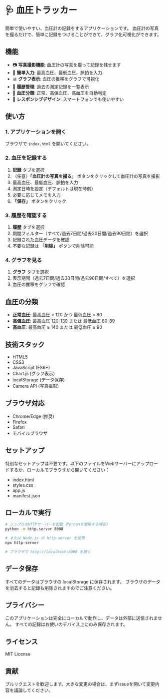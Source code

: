 # 🩺 血圧トラッカー

簡単で使いやすい、血圧計の記録をするアプリケーションです。
血圧計の写真を撮るだけで、簡単に記録をつけることができて、グラフ化可視化ができます。

## 機能

- 📷 **写真撮影機能**: 血圧計の写真を撮って記録を残せます
- 📝 **簡単入力**: 最高血圧、最低血圧、脈拍を入力
- 📊 **グラフ表示**: 血圧の推移をグラフで可視化
- 📅 **履歴管理**: 過去の測定記録を一覧表示
- 🏥 **血圧分類**: 正常、高値血圧、高血圧を自動判定
- 📱 **レスポンシブデザイン**: スマートフォンでも使いやすい

## 使い方

### 1. アプリケーションを開く

ブラウザで `index.html` を開いてください。

### 2. 血圧を記録する

1. **記録** タブを選択
2. （任意）**「血圧計の写真を撮る」** ボタンをクリックして血圧計の写真を撮影
3. 最高血圧、最低血圧、脈拍を入力
4. 測定日時を設定（デフォルトは現在時刻）
5. 必要に応じてメモを入力
6. **「保存」** ボタンをクリック

### 3. 履歴を確認する

1. **履歴** タブを選択
2. 期間フィルター（すべて/過去7日間/過去30日間/過去90日間）を選択
3. 記録された血圧データを確認
4. 不要な記録は **「削除」** ボタンで削除可能

### 4. グラフを見る

1. **グラフ** タブを選択
2. 表示期間（過去7日間/過去30日間/過去90日間/すべて）を選択
3. 血圧の推移をグラフで確認

## 血圧の分類

- **正常血圧**: 最高血圧 < 120 かつ 最低血圧 < 80
- **高値血圧**: 最高血圧 120-139 または 最低血圧 80-89
- **高血圧**: 最高血圧 ≥ 140 または 最低血圧 ≥ 90

## 技術スタック

- HTML5
- CSS3
- JavaScript (ES6+)
- Chart.js (グラフ表示)
- localStorage (データ保存)
- Camera API (写真撮影)

## ブラウザ対応

- Chrome/Edge (推奨)
- Firefox
- Safari
- モバイルブラウザ

## セットアップ

特別なセットアップは不要です。以下のファイルをWebサーバーにアップロードするか、ローカルでブラウザから開いてください：

- index.html
- styles.css
- app.js
- manifest.json

## ローカルで実行

```bash
# シンプルなHTTPサーバーを起動（Pythonを使用する場合）
python -m http.server 8000

# または Node.js の http-server を使用
npx http-server

# ブラウザで http://localhost:8000 を開く
```

## データ保存

すべてのデータはブラウザの localStorage に保存されます。
ブラウザのデータを消去すると記録も削除されますのでご注意ください。

## プライバシー

このアプリケーションは完全にローカルで動作し、データは外部に送信されません。
すべての記録はお使いのデバイス上にのみ保存されます。

## ライセンス

MIT License

## 貢献

プルリクエストを歓迎します。大きな変更の場合は、まずissueを開いて変更内容を議論してください。
